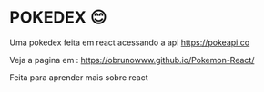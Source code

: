 # POKEDEX 😊

Uma pokedex feita em react acessando a api https://pokeapi.co

Veja a pagina em :
https://obrunowww.github.io/Pokemon-React/

Feita para aprender mais sobre react
